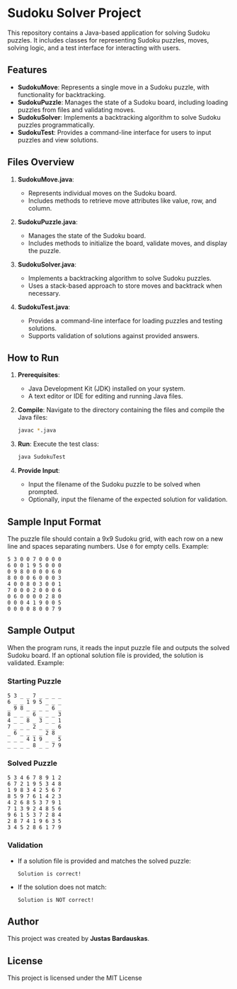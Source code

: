 # Sudoku Solver Project

This repository contains a Java-based application for solving Sudoku puzzles. It includes classes for representing Sudoku puzzles, moves, solving logic, and a test interface for interacting with users.

## Features
- **SudokuMove**: Represents a single move in a Sudoku puzzle, with functionality for backtracking.
- **SudokuPuzzle**: Manages the state of a Sudoku board, including loading puzzles from files and validating moves.
- **SudokuSolver**: Implements a backtracking algorithm to solve Sudoku puzzles programmatically.
- **SudokuTest**: Provides a command-line interface for users to input puzzles and view solutions.

## Files Overview
1. **SudokuMove.java**:
   - Represents individual moves on the Sudoku board.
   - Includes methods to retrieve move attributes like value, row, and column.

2. **SudokuPuzzle.java**:
   - Manages the state of the Sudoku board.
   - Includes methods to initialize the board, validate moves, and display the puzzle.

3. **SudokuSolver.java**:
   - Implements a backtracking algorithm to solve Sudoku puzzles.
   - Uses a stack-based approach to store moves and backtrack when necessary.

4. **SudokuTest.java**:
   - Provides a command-line interface for loading puzzles and testing solutions.
   - Supports validation of solutions against provided answers.

## How to Run
1. **Prerequisites**:
   - Java Development Kit (JDK) installed on your system.
   - A text editor or IDE for editing and running Java files.

2. **Compile**:
   Navigate to the directory containing the files and compile the Java files:
   ```bash
   javac *.java
   ```

3. **Run**:
   Execute the test class:
   ```bash
   java SudokuTest
   ```

4. **Provide Input**:
   - Input the filename of the Sudoku puzzle to be solved when prompted.
   - Optionally, input the filename of the expected solution for validation.

## Sample Input Format
The puzzle file should contain a 9x9 Sudoku grid, with each row on a new line and spaces separating numbers. Use `0` for empty cells. Example:
```
5 3 0 0 7 0 0 0 0
6 0 0 1 9 5 0 0 0
0 9 8 0 0 0 0 6 0
8 0 0 0 6 0 0 0 3
4 0 0 8 0 3 0 0 1
7 0 0 0 2 0 0 0 6
0 6 0 0 0 0 2 8 0
0 0 0 4 1 9 0 0 5
0 0 0 0 8 0 0 7 9
```

## Sample Output
When the program runs, it reads the input puzzle file and outputs the solved Sudoku board. If an optional solution file is provided, the solution is validated. Example:

### Starting Puzzle
```
5 3 _ _ 7 _ _ _ _
6 _ _ 1 9 5 _ _ _
_ 9 8 _ _ _ _ 6 _
8 _ _ _ 6 _ _ _ 3
4 _ _ 8 _ 3 _ _ 1
7 _ _ _ 2 _ _ _ 6
_ 6 _ _ _ _ 2 8 _
_ _ _ 4 1 9 _ _ 5
_ _ _ _ 8 _ _ 7 9
```

### Solved Puzzle
```
5 3 4 6 7 8 9 1 2
6 7 2 1 9 5 3 4 8
1 9 8 3 4 2 5 6 7
8 5 9 7 6 1 4 2 3
4 2 6 8 5 3 7 9 1
7 1 3 9 2 4 8 5 6
9 6 1 5 3 7 2 8 4
2 8 7 4 1 9 6 3 5
3 4 5 2 8 6 1 7 9
```

### Validation
- If a solution file is provided and matches the solved puzzle:
  ```
  Solution is correct!
  ```
- If the solution does not match:
  ```
  Solution is NOT correct!
  ```

## Author
This project was created by **Justas Bardauskas**.

## License
This project is licensed under the MIT License
```
